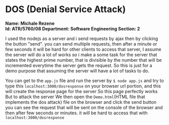 # DOS (Denial Service Attack)

**Name: Michale Rezene    
Id: ATR/5760/08
Department: Software Engineering
Section: 2**

I used the nodejs as a server and i send requests by ajax then by clicking the button "send". you can send multiple requests,
then after a minute or few seconds it will be hard for other clients to access that server,
I assume the server will do a lot of works so i make a some task for the server that states the highest prime number,
that is divisible by the number that will be incremented everytime the server gets the request. So this is just for a demo
purpose that assuming the server will have a lot of tasks to do.

You can get to the `app.js` file and 
run the server by `$ node app.js` and try to type this `localhost:3000/dosresponse` on your browser url portion,
and this will create the response page for the server So this page perfectly works But to attack the server
We then open the `Demo.html`(HTML file that implements the dos attack) file on the browser and 
click the send button you can see the request that will be sent on the console of the browser and then after few seconds or minutes.
it will be hard to access that with `localhost:3000/dosresponse`
